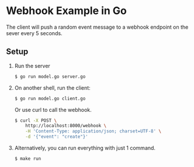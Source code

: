 # Webhook Example in Go

The client will push a random event message to a webhook endpoint on the sever every 5 seconds.

## Setup

1. Run the server

   ```bash
   $ go run model.go server.go
   ```

1. On another shell, run the client:

   ```bash
   $ go run model.go client.go
   ```

   Or use curl to call the webhook.

   ```bash
   $ curl -X POST \
       http://localhost:8000/webhook \
       -H 'Content-Type: application/json; charset=UTF-8' \
       -d '{"event": "create"}'
   ```

1. Alternatively, you can run everything with just 1 command.

   ```bash
   $ make run
   ```
